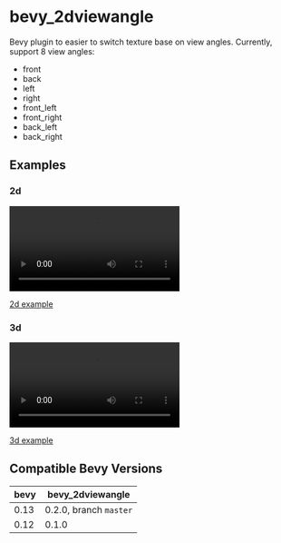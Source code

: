 bevy_2dviewangle
================

Bevy plugin to easier to switch texture base on view angles. Currently, support 8 view angles:

* front
* back
* left
* right
* front_left
* front_right
* back_left
* back_right

Examples
--------

### 2d

![2d demo](https://i.imgur.com/7fRkkg3.mp4)

[2d example](./examples/2d.rs)

### 3d

![3d demo](https://i.imgur.com/i3JnW9K.mp4)

[3d example](./examples/3d.rs)

## Compatible Bevy Versions

| bevy | bevy_2dviewangle       |
|------|------------------------|
| 0.13 | 0.2.0, branch `master` |
| 0.12 | 0.1.0                  |
